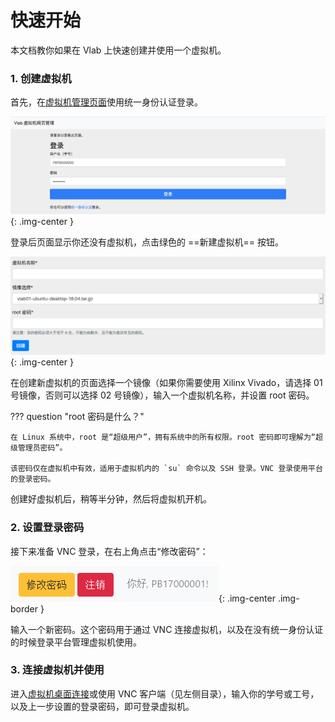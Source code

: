 # 快速开始

本文档教你如果在 Vlab 上快速创建并使用一个虚拟机。

### 1. 创建虚拟机

首先，在[虚拟机管理页面](https://vlab.ustc.edu.cn/vm/)使用统一身份认证登录。

![login](../images/1.png){: .img-center }

登录后页面显示你还没有虚拟机，点击绿色的 ==新建虚拟机== 按钮。

![Create new VM](../images/vm-create.png){: .img-center }

在创建新虚拟机的页面选择一个镜像（如果你需要使用 Xilinx Vivado，请选择 01 号镜像，否则可以选择 02 号镜像），输入一个虚拟机名称，并设置 root 密码。

??? question "root 密码是什么？"

    在 Linux 系统中，root 是“超级用户”，拥有系统中的所有权限。root 密码即可理解为“超级管理员密码”。

    该密码仅在虚拟机中有效，适用于虚拟机内的 `su` 命令以及 SSH 登录。VNC 登录使用平台的登录密码。

创建好虚拟机后，稍等半分钟，然后将虚拟机开机。

### 2. 设置登录密码

接下来准备 VNC 登录，在右上角点击“修改密码”：

![Toolbar](../images/web-settings.png){: .img-center .img-border }

输入一个新密码。这个密码用于通过 VNC 连接虚拟机，以及在没有统一身份认证的时候登录平台管理虚拟机使用。

### 3. 连接虚拟机并使用

进入[虚拟机桌面连接](https://vlab.ustc.edu.cn/vm-vnc)或使用 VNC 客户端（见左侧目录），输入你的学号或工号，以及上一步设置的登录密码，即可登录虚拟机。
